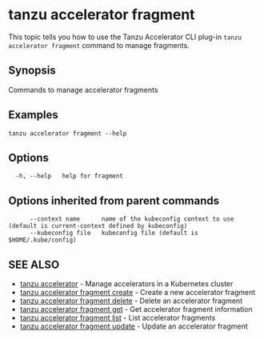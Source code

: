 # tanzu accelerator fragment

This topic tells you how to use the Tanzu Accelerator CLI plug-in `tanzu accelerator fragment`
command to manage fragments.

## Synopsis

Commands to manage accelerator fragments

## Examples

```console
tanzu accelerator fragment --help
```

## Options

```console
  -h, --help   help for fragment
```

## Options inherited from parent commands

```console
      --context name      name of the kubeconfig context to use (default is current-context defined by kubeconfig)
      --kubeconfig file   kubeconfig file (default is $HOME/.kube/config)
```

## SEE ALSO

* [tanzu accelerator](tanzu_accelerator.md)	 - Manage accelerators in a Kubernetes cluster
* [tanzu accelerator fragment create](tanzu_accelerator_fragment_create.md)	 - Create a new accelerator fragment
* [tanzu accelerator fragment delete](tanzu_accelerator_fragment_delete.md)	 - Delete an accelerator fragment
* [tanzu accelerator fragment get](tanzu_accelerator_fragment_get.md)	 - Get accelerator fragment information
* [tanzu accelerator fragment list](tanzu_accelerator_fragment_list.md)	 - List accelerator fragments
* [tanzu accelerator fragment update](tanzu_accelerator_fragment_update.md)	 - Update an accelerator fragment
